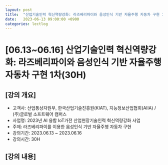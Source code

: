 ```yaml
---
layout: post
title:  "산업기술인력 혁신역량강화: 라즈베리파이와 음성인식 기반 자율주행 자동차 구현 1차(30H)"
date:   2023-06-13 09:00:00 +0900
categories: lectlog
---
```


# [06.13~06.16] 산업기술인력 혁신역량강화: 라즈베리파이와 음성인식 기반 자율주행 자동차 구현 1차(30H)

## [강의 개요]

* 고객사: 산업통상자원부, 한국산업기술진흥원(KIAT), 지능정보산업협회(AIIA) / (주)글로벌 소프트웨어 캠퍼스
* 사업명: 2023년 AI 융합 IoT가전 산업현장기술인력 혁신역량강화 사업
* 주제: 라즈베리파이를 이용한 음성인식 기반 자율주행 자동차 구현
* 강의기간: 2023.06.13 ~ 2023.06.16
* 강의시간: 30H

## [강의 내용]

